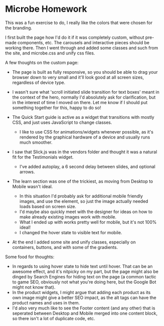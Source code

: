 # Microbe Homework

This was a fun exercise to do, I really like the colors that were chosen for the branding.

I first built the page how I'd do it if it was completely custom, without pre-made components, etc. The carousels and interactive pieces should be working there.
Then I went through and added some classes and such from the site, and microbe.css and unify css files.

A few thoughts on the custom page: 
* The page is built as fully responsive, so you should be able to drag your browser down to very small and it'll look good at all screen sizes, regardless of device type.
* I wasn't sure what 'scroll initiated slide transition for text boxes' meant in the context of the hero, normally I'd absolutely ask for clarification, but in the interest of time I moved on there. Let me know if I should put something together for this, happy to do so!
* The Quick Start guide is active as a widget that transitions with mostly CSS, and just uses JavaScript to change classes.
    * I like to use CSS for animations/widgets whenever possible, as it's rendered by the graphical hardware of a device and usually runs much smoother.
* I saw that Slick.js was in the vendors folder and thought it was a natural fit for the Testimonials widget.
    * I've added autoplay, a 6 second delay between slides, and optional arrows.
* The learn section was one of the trickiest, as moving from Desktop to Mobile wasn't ideal.
    * In this situation I'd probably ask for additional mobile friendly images, and use the <picture> element, so just the image actually needed loads based on screen size.
    * I'd maybe also quickly meet with the designer for ideas on how to make already existing images work with mobile.
    * What I ended up with works pretty well for mobile, but it's not 100% ideal!
    * I changed the hover state to visible text for mobile.
    
* At the end I added some site and unify classes, especially on containers, buttons, and with some of the gradients.

Some food for thoughts:
   * In regards to using hover state to hide text until hover. That can be an awesome effect, and it's nitpicky on my part, but the page might also be dinged by Search Engines for hiding text on the page (a common tactic to game SEO, obviously not what you're doing here, but the Google Bot might not know that).
   * In the product widgets, I might argue that adding each product as its own image might give a better SEO impact, as the alt tags can have the product names and uses in them.
   * I'd also very much like to see the Footer content (and any other) that is seperated between Desktop and Mobile merged into one content block, so there isn't a lot of duplicate code, etc.

